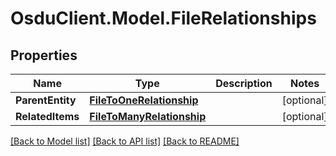# OsduClient.Model.FileRelationships
## Properties

Name | Type | Description | Notes
------------ | ------------- | ------------- | -------------
**ParentEntity** | [**FileToOneRelationship**](FileToOneRelationship.md) |  | [optional] 
**RelatedItems** | [**FileToManyRelationship**](FileToManyRelationship.md) |  | [optional] 

[[Back to Model list]](../README.md#documentation-for-models) [[Back to API list]](../README.md#documentation-for-api-endpoints) [[Back to README]](../README.md)

